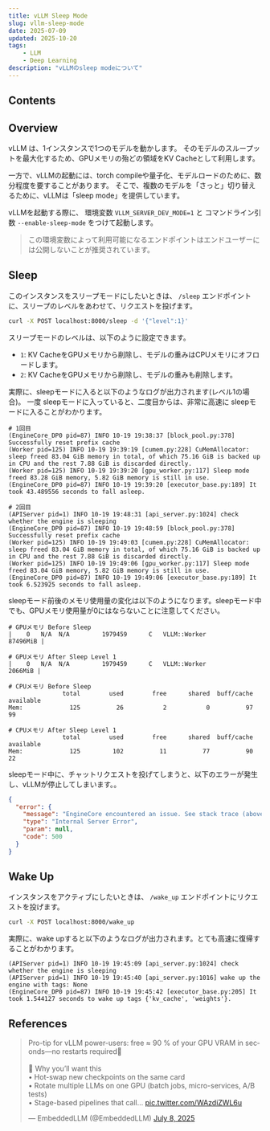 ```yaml
---
title: vLLM Sleep Mode
slug: vllm-sleep-mode
date: 2025-07-09
updated: 2025-10-20
tags:
    - LLM
    - Deep Learning
description: "vLLMのsleep modeについて"
---
```


## Contents

## Overview

vLLM は、1インスタンスで1つのモデルを動かします。
そのモデルのスループットを最大化するため、GPUメモリの殆どの領域をKV Cacheとして利用します。

一方で、vLLMの起動には、torch compileや量子化、モデルロードのために、数分程度を要することがあります。
そこで、複数のモデルを「さっと」切り替えるために、vLLMは「sleep mode」を提供しています。

vLLMを起動する際に、 環境変数 `VLLM_SERVER_DEV_MODE=1` と コマンドライン引数 `--enable-sleep-mode` をつけて起動します。

> この環境変数によって利用可能になるエンドポイントはエンドユーザーには公開しないことが推奨されています。

## Sleep

このインスタンスをスリープモードにしたいときは、 `/sleep` エンドポイントに、スリープのレベルをあわせて、リクエストを投げます。

```bash
curl -X POST localhost:8000/sleep -d '{"level":1}'
```

スリープモードのレベルは、以下のように設定できます。

- `1`: KV CacheをGPUメモリから削除し、モデルの重みはCPUメモリにオフロードします。
- `2`: KV CacheをGPUメモリから削除し、モデルの重みも削除します。

実際に、sleepモードに入ると以下のようなログが出力されます(レベル1の場合)。
一度 sleepモードに入っていると、二度目からは、非常に高速に sleepモードに入ることがわかります。

```
# 1回目
(EngineCore_DP0 pid=87) INFO 10-19 19:38:37 [block_pool.py:378] Successfully reset prefix cache
(Worker pid=125) INFO 10-19 19:39:19 [cumem.py:228] CuMemAllocator: sleep freed 83.04 GiB memory in total, of which 75.16 GiB is backed up in CPU and the rest 7.88 GiB is discarded directly.
(Worker pid=125) INFO 10-19 19:39:20 [gpu_worker.py:117] Sleep mode freed 83.28 GiB memory, 5.82 GiB memory is still in use.
(EngineCore_DP0 pid=87) INFO 10-19 19:39:20 [executor_base.py:189] It took 43.489556 seconds to fall asleep.

# 2回目
(APIServer pid=1) INFO 10-19 19:48:31 [api_server.py:1024] check whether the engine is sleeping
(EngineCore_DP0 pid=87) INFO 10-19 19:48:59 [block_pool.py:378] Successfully reset prefix cache
(Worker pid=125) INFO 10-19 19:49:03 [cumem.py:228] CuMemAllocator: sleep freed 83.04 GiB memory in total, of which 75.16 GiB is backed up in CPU and the rest 7.88 GiB is discarded directly.
(Worker pid=125) INFO 10-19 19:49:06 [gpu_worker.py:117] Sleep mode freed 83.04 GiB memory, 5.82 GiB memory is still in use.
(EngineCore_DP0 pid=87) INFO 10-19 19:49:06 [executor_base.py:189] It took 6.523925 seconds to fall asleep.
```

sleepモード前後のメモリ使用量の変化は以下のようになります。sleepモード中でも、GPUメモリ使用量が0にはならないことに注意してください。

```
# GPUメモリ Before Sleep
|    0   N/A  N/A         1979459      C   VLLM::Worker                          87496MiB |

# GPUメモリ After Sleep Level 1
|    0   N/A  N/A         1979459      C   VLLM::Worker                           2066MiB |
```

```
# CPUメモリ Before Sleep
               total        used        free      shared  buff/cache   available
Mem:             125          26           2           0          97          99

# CPUメモリ After Sleep Level 1
               total        used        free      shared  buff/cache   available
Mem:             125         102          11          77          90          22
```


sleepモード中に、チャットリクエストを投げてしまうと、以下のエラーが発生し、vLLMが停止してしまいます。。

```json
{
  "error": {
    "message": "EngineCore encountered an issue. See stack trace (above) for the root cause.",
    "type": "Internal Server Error",
    "param": null,
    "code": 500
  }
}
```


## Wake Up

インスタンスをアクティブにしたいときは、 `/wake_up` エンドポイントにリクエストを投げます。

```bash
curl -X POST localhost:8000/wake_up
```

実際に、wake upすると以下のようなログが出力されます。とても高速に復帰することがわかります。

```
(APIServer pid=1) INFO 10-19 19:45:09 [api_server.py:1024] check whether the engine is sleeping
(APIServer pid=1) INFO 10-19 19:45:40 [api_server.py:1016] wake up the engine with tags: None
(EngineCore_DP0 pid=87) INFO 10-19 19:45:42 [executor_base.py:205] It took 1.544127 seconds to wake up tags {'kv_cache', 'weights'}.
```


## References

<blockquote class="twitter-tweet"><p lang="en" dir="ltr">Pro-tip for vLLM power-users: free ≈ 90 % of your GPU VRAM in seconds—no restarts required🚀<br><br>🚩 Why you’ll want this<br>• Hot-swap new checkpoints on the same card<br>• Rotate multiple LLMs on one GPU (batch jobs, micro-services, A/B tests)<br>• Stage-based pipelines that call… <a href="https://t.co/WAzdiZWL6u">pic.twitter.com/WAzdiZWL6u</a></p>&mdash; EmbeddedLLM (@EmbeddedLLM) <a href="https://twitter.com/EmbeddedLLM/status/1942556855324270610?ref_src=twsrc%5Etfw">July 8, 2025</a></blockquote> <script async src="https://platform.twitter.com/widgets.js" charset="utf-8"></script>

